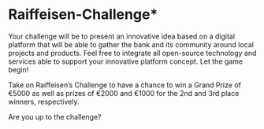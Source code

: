 # Raiffeisen-Challenge*
Your challenge will be to present an innovative idea based on a digital platform that will be able to gather the bank and its community around local projects and products. Feel free to integrate all open-source technology and services able to support your innovative platform concept.
Let the game begin!

 

Take on Raiffeisen’s Challenge to have a chance to win a Grand Prize of €5000 as well as prizes of €2000 and €1000 for the 2nd and 3rd place winners, respectively.

Are you up to the challenge?

